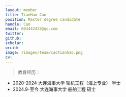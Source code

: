 ```yaml
---
layout: member
title: TianHao Cao
position: Master degree candidate
handle: Cao
email: 604442425@qq.com
twitter: 
github: 
scholar:
orcid: 
image: /images/team/caotianhao.png
cv: 
---
```


> 教育经历：

- 2020-2024 大连海事大学 轮机工程（海上专业） 学士
- 2024.9-至今 大连海事大学 船舶工程 硕士
